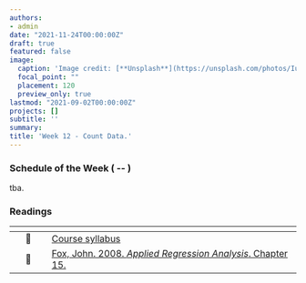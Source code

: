 ```yaml
---
authors:
- admin
date: "2021-11-24T00:00:00Z"
draft: true
featured: false
image:
  caption: 'Image credit: [**Unsplash**](https://unsplash.com/photos/IuLgi9PWETU)'
  focal_point: ""
  placement: 120
  preview_only: true
lastmod: "2021-09-02T00:00:00Z"
projects: []
subtitle: ''
summary: 
title: 'Week 12 - Count Data.'
---
```


### Schedule of the Week ( -- )

tba.

### Readings

| <div style="width:50px"></div>  | <div style="width:420px"></div>  |  <div style="width:200px"></div> |
|:---:|:---|:---:|
| :page_facing_up: | [Course syllabus]() | **Required** | 
| :page_facing_up: | [Fox, John. 2008. *Applied Regression Analysis*. Chapter 15.]() | **Required** |




